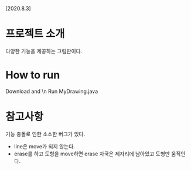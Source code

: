 [2020.8.3]
# 프로젝트 소개
다양한 기능을 제공하는 그림판이다. 

# How to run
Download and \n
Run MyDrawing.java

  
# 참고사항
기능 충돌로 인한 소소한 버그가 있다.
- line은 move가 되지 않는다.
- erase를 하고 도형을 move하면 erase 자국은 제자리에 남아있고 도형만 움직인다.  

